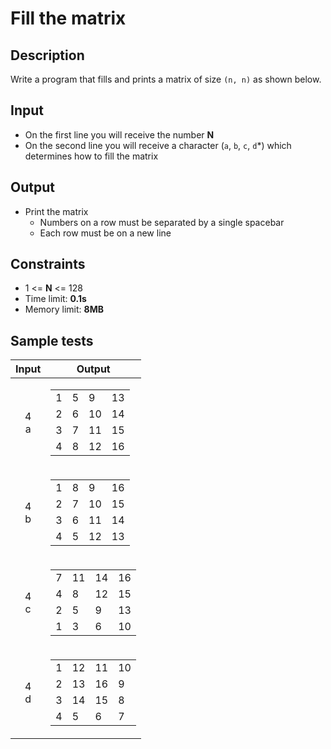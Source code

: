 # Fill the matrix

## Description
Write a program that fills and prints a matrix of size `(n, n)` as shown below.

## Input
- On the first line you will receive the number **N**
- On the second line you will receive a character (`a`, `b`, `c`, `d`\*) which determines how to fill the matrix

## Output
- Print the matrix
  - Numbers on a row must be separated by a single spacebar
  - Each row must be on a new line

## Constraints
  - 1 <= **N** <= 128
  - Time limit: **0.1s**
  - Memory limit: **8MB**

## Sample tests

| Input  | Output |
|:------:|:------:|
| 4<br>a | <table><tbody><tr><td>1</td><td>5</td><td>9</td><td>13</td></tr><tr><td>2</td><td>6</td><td>10</td><td>14</td></tr><tr><td>3</td><td>7</td><td>11</td><td>15</td></tr><tr><td>4</td><td>8</td><td>12</td><td>16</td></tr></tbody></table> |
| 4<br>b | <table><tbody><tr><td>1</td><td>8</td><td>9</td><td>16</td></tr><tr><td>2</td><td>7</td><td>10</td><td>15</td></tr><tr><td>3</td><td>6</td><td>11</td><td>14</td></tr><tr><td>4</td><td>5</td><td>12</td><td>13</td></tr></tbody></table> |
| 4<br>c | <table><tbody><tr><td>7</td><td>11</td><td>14</td><td>16</td></tr><tr><td>4</td><td>8</td><td>12</td><td>15</td></tr><tr><td>2</td><td>5</td><td>9</td><td>13</td></tr><tr><td>1</td><td>3</td><td>6</td><td>10</td></tr></tbody></table> |
| 4<br>d | <table><tbody><tr><td>1</td><td>12</td><td>11</td><td>10</td></tr><tr><td>2</td><td>13</td><td>16</td><td>9</td></tr><tr><td>3</td><td>14</td><td>15</td><td>8</td></tr><tr><td>4</td><td>5</td><td>6</td><td>7</td></tr></tbody></table> |
